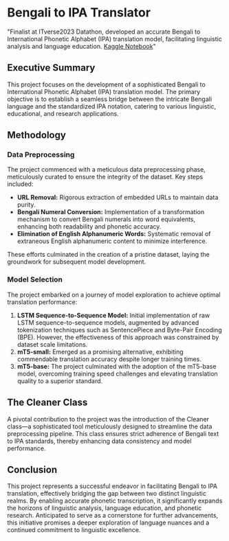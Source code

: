 # Bengali to IPA Translator

"Finalist at ITverse2023 Datathon, developed an accurate Bengali to International Phonetic Alphabet (IPA) translation model, facilitating linguistic analysis and language education. [Kaggle Notebook](insert_link_here)"

## Executive Summary
This project focuses on the development of a sophisticated Bengali to International Phonetic Alphabet (IPA) translation model. The primary objective is to establish a seamless bridge between the intricate Bengali language and the standardized IPA notation, catering to various linguistic, educational, and research applications.

## Methodology

### Data Preprocessing
The project commenced with a meticulous data preprocessing phase, meticulously curated to ensure the integrity of the dataset. Key steps included:
- **URL Removal:** Rigorous extraction of embedded URLs to maintain data purity.
- **Bengali Numeral Conversion:** Implementation of a transformation mechanism to convert Bengali numerals into word equivalents, enhancing both readability and phonetic accuracy.
- **Elimination of English Alphanumeric Words:** Systematic removal of extraneous English alphanumeric content to minimize interference.

These efforts culminated in the creation of a pristine dataset, laying the groundwork for subsequent model development.

### Model Selection
The project embarked on a journey of model exploration to achieve optimal translation performance:
1. **LSTM Sequence-to-Sequence Model:** Initial implementation of raw LSTM sequence-to-sequence models, augmented by advanced tokenization techniques such as SentencePiece and Byte-Pair Encoding (BPE). However, the effectiveness of this approach was constrained by dataset scale limitations.
2. **mT5-small:** Emerged as a promising alternative, exhibiting commendable translation accuracy despite longer training times.
3. **mT5-base:** The project culminated with the adoption of the mT5-base model, overcoming training speed challenges and elevating translation quality to a superior standard.

## The Cleaner Class
A pivotal contribution to the project was the introduction of the Cleaner class—a sophisticated tool meticulously designed to streamline the data preprocessing pipeline. This class ensures strict adherence of Bengali text to IPA standards, thereby enhancing data consistency and model performance.

## Conclusion
This project represents a successful endeavor in facilitating Bengali to IPA translation, effectively bridging the gap between two distinct linguistic realms. By enabling accurate phonetic transcription, it significantly expands the horizons of linguistic analysis, language education, and phonetic research. Anticipated to serve as a cornerstone for further advancements, this initiative promises a deeper exploration of language nuances and a continued commitment to linguistic excellence.
